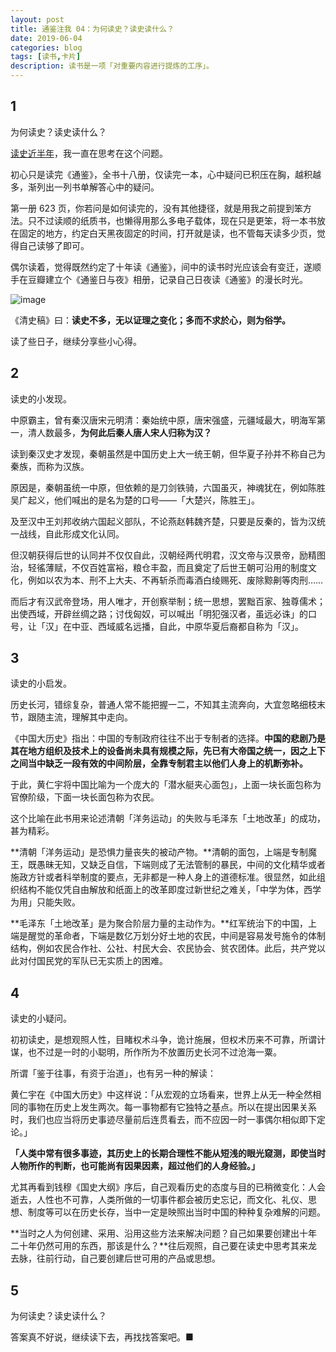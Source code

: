 ```yaml
---
layout: post
title: 通鉴注我 04：为何读史？读史读什么？
date: 2019-06-04
categories: blog
tags: [读书,卡片]
description: 读书是一项「对重要内容进行提炼的工序」。
---
```



## 1

为何读史？读史读什么？

[读史近半年](https://mp.weixin.qq.com/s?__biz=MzA4MTQ0NDQxNg==&mid=2650640177&idx=1&sn=be3c542f9625a91471a6d106e7dd5936&chksm=879dc41eb0ea4d0809282870e3427783263ef1723a3642ffe8b0002271d8b315de19cf5a07b9&token=1112841169&lang=zh_CN#rd)，我一直在思考在这个问题。


初心只是读完《通鉴》，全书十八册，仅读完一本，心中疑问已积压在胸，越积越多，渐列出一列书单解答心中的疑问。

第一册 623 页，你若问是如何读完的，没有其他捷径，就是用我之前提到笨方法。只不过读顺的纸质书，也懒得用那么多电子载体，现在只是更笨，将一本书放在固定的地方，约定白天黑夜固定的时间，打开就是读，也不管每天读多少页，觉得自己读够了即可。

偶尔读着，觉得既然约定了十年读《通鉴》，间中的读书时光应该会有变迁，遂顺手在豆瓣建立个《通鉴日与夜》相册，记录自己日夜读《通鉴》的漫长时光。

![image](https://upload-images.jianshu.io/upload_images/32598-7824fb548f210119?imageMogr2/auto-orient/strip%7CimageView2/2/w/1240)


《清史稿》曰：**读史不多，无以证理之变化；多而不求於心，则为俗学。**


读了些日子，继续分享些小心得。


## 2

读史的小发现。

中原霸主，曾有秦汉唐宋元明清：秦始统中原，唐宋强盛，元疆域最大，明海军第一，清人数最多，**为何此后秦人唐人宋人归称为汉？**

读到秦汉史才发现，秦朝虽然是中国历史上大一统王朝，但华夏子孙并不称自己为秦族，而称为汉族。

原因是，秦朝虽统一中原，但依赖的是刀剑铁骑，六国虽灭，神魂犹在，例如陈胜吴广起义，他们喊出的是名为楚的口号——「大楚兴，陈胜王」。

及至汉中王刘邦收纳六国起义部队，不论燕赵韩魏齐楚，只要是反秦的，皆为汉统一战线，自此形成文化认同。

但汉朝获得后世的认同并不仅仅自此，汉朝经两代明君，汉文帝与汉景帝，励精图治，轻徭薄赋，不仅百姓富裕，粮仓丰盈，而且奠定了后世王朝可沿用的制度文化，例如以农为本、刑不上大夫、不再斩杀而毒酒白绫赐死、废除黥劓等肉刑……

而后才有汉武帝登场，用人唯才，开创察举制；统一思想，罢黜百家、独尊儒术；出使西域，开辟丝绸之路；讨伐匈奴，可以喊出「明犯强汉者，虽远必诛」的口号，让「汉」在中亚、西域威名远播，自此，中原华夏后裔都自称为「汉」。

## 3

读史的小启发。

历史长河，错综复杂，普通人常不能把握一二，不知其主流奔向，大宜忽略细枝末节，跟随主流，理解其中走向。

《中国大历史》指出：中国的专制政府往往不出于专制者的选择。**中国的悲剧乃是其在地方组织及技术上的设备尚未具有规模之际，先已有大帝国之统一，因之上下之间当中缺乏一段有效的中间阶层，全靠专制君主以他们人身上的机断弥补。**

于此，黄仁宇将中国比喻为一个庞大的「潜水艇夹心面包」，上面一块长面包称为官僚阶级，下面一块长面包称为农民。

这个比喻在此书用来论述清朝「洋务运动」的失败与毛泽东「土地改革」的成功，甚为精彩。

**清朝「洋务运动」是恐惧力量丧失的被动产物。**清朝的面包，上端是专制魔王，既愚昧无知，又缺乏自信，下端则成了无法管制的暴民，中间的文化精华或者施政方针或者科举制度的要点，无非都是一种人身上的道德标准。很显然，如此组织结构不能仅凭自由解放和纸面上的改革即度过新世纪之难关，「中学为体，西学为用」只能失败。

**毛泽东「土地改革」是为聚合阶层力量的主动作为。**红军统治下的中国，上端是醒觉的革命者，下端是数亿万划分好土地的农民，中间是容易发号施令的体制结构，例如农民合作社、公社、村民大会、农民协会、贫农团体。此后，共产党以此对付国民党的军队已无实质上的困难。

## 4

读史的小疑问。

初初读史，是想观照人性，目睹权术斗争，诡计施展，但权术历来不可靠，所谓计谋，也不过是一时的小聪明，所作所为不放置历史长河不过沧海一粟。

所谓「鉴于往事，有资于治道」，也有另一种的解读：

黄仁宇在《中国大历史》中这样说：「从宏观的立场看来，世界上从无一种全然相同的事物在历史上发生两次。每一事物都有它独特之基点。所以在提出因果关系时，我们也应当将历史事迹尽量前后连贯看去，而不应因一时一事偶尔相似即下定论。」

**「人类中常有很多事迹，其历史上的长期合理性不能从短浅的眼光窥测，即使当时人物所作的判断，也可能尚有因果因素，超过他们的人身经验。」**

尤其再看到钱穆《国史大纲》序后，自己观看历史的态度与目的已稍微变化：人会逝去，人性也不可靠，人类所做的一切事件都会被历史忘记，而文化、礼仪、思想、制度等可以在历史长存，当中一定是映照出当时中国的种种复杂难解的问题。

**当时之人为何创建、采用、沿用这些方法来解决问题？自己如果要创建出十年二十年仍然可用的东西，那该是什么？**往后观照，自己要在读史中思考其来龙去脉，往前行动，自己要创建后世可用的产品或思想。

## 5

为何读史？读史读什么？

答案真不好说，继续读下去，再找找答案吧。■


